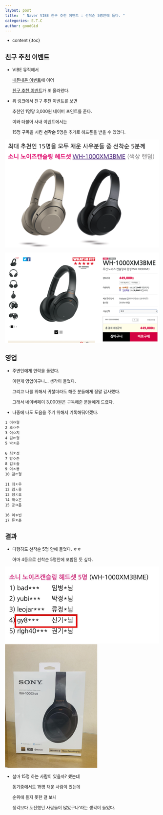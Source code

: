 ```yaml
---
layout: post
title:  " Naver VIBE 친구 추천 이벤트 : 선착순 5명안에 들다. "
categories: E.T.C
author: goodGid
---
```

* content
{:toc}


## 친구 추천 이벤트

* VIBE 뮤직에서 

  [내돈내듣 이벤트]({{site.url}}/Vibe-Event/)에 이어
  
  [친구 추천 이벤트](https://vibe.naver.com/nuclearinsider)가 또 올라왔다.





* 위 링크에서 친구 추천 이벤트를 보면

  추천인 1명당 3,000원 네이버 포인트를 준다.

  이와 더불어 사내 이벤트에서는 

  15명 구독을 시킨 **선착순** 5명은 추가로 헤드폰을 받을 수 있었다.

<img src="/assets/img/posts/Vibe-Friend-Recommendation-Event_1.png" alt="" style="max-width: 100%;">

![](/assets/img/posts/Vibe-Event_4.png)







## 영업

* 주변인에게 연락을 돌렸다.

  이런게 영업이구나... 생각이 들었다.

  그리고 나를 위해서 귀찮더라도 해준 분들에게 정말 감사했다.

  그래서 네이버페이 3,000원은 구독해준 분들에게 드렸다.

* 나중에 나도 도움을 주기 위해서 기록해둬야겠다.

```
1 이ㅁ형
2 조ㅁ주
3 이ㅇ지
4 김ㅌ형
5 박ㅈ운

6 최ㅈ성
7 방ㅇ준
8 김ㅎ솔
9 이ㅈ용
10 김ㅌ형

11 최ㅊ우
12 김ㅅ웅
13 정ㅈ호
14 박ㅇ은
15 공ㅇ운

16 이ㅎ빈
17 류ㅈ훈
```



## 결과

* 다행히도 선착순 5명 안에 들었다. ㅎㅎ

  아마 4등으로 선착순 5명안에 포함된 듯 싶다.

<img src="/assets/img/posts/Vibe-Friend-Recommendation-Event_2.png" alt="" style="max-width: 100%;">

<img src="/assets/img/posts/Vibe-Friend-Recommendation-Event_3.png" alt="" style="max-width: 60%;">


* 설마 15명 하는 사람이 있을까? 했는데

  동기중에서도 15명 채운 사람이 있는데 

  순위에 들지 못한 걸 보니 

  생각보다 도전했던 사람들이 많았구나'라는 생각이 들었다.

